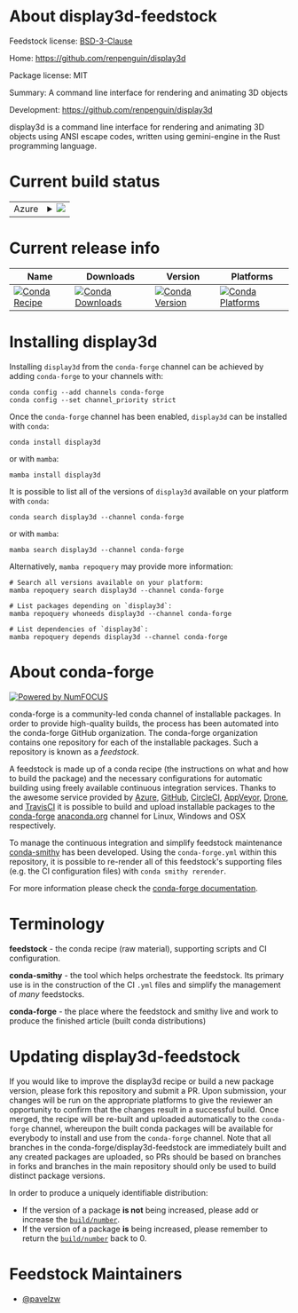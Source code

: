 About display3d-feedstock
=========================

Feedstock license: [BSD-3-Clause](https://github.com/conda-forge/display3d-feedstock/blob/main/LICENSE.txt)

Home: https://github.com/renpenguin/display3d

Package license: MIT

Summary: A command line interface for rendering and animating 3D objects

Development: https://github.com/renpenguin/display3d

display3d is a command line interface for rendering and animating 3D objects using ANSI escape codes, written using gemini-engine in the Rust programming language.

Current build status
====================


<table>
    
  <tr>
    <td>Azure</td>
    <td>
      <details>
        <summary>
          <a href="https://dev.azure.com/conda-forge/feedstock-builds/_build/latest?definitionId=24862&branchName=main">
            <img src="https://dev.azure.com/conda-forge/feedstock-builds/_apis/build/status/display3d-feedstock?branchName=main">
          </a>
        </summary>
        <table>
          <thead><tr><th>Variant</th><th>Status</th></tr></thead>
          <tbody><tr>
              <td>linux_64</td>
              <td>
                <a href="https://dev.azure.com/conda-forge/feedstock-builds/_build/latest?definitionId=24862&branchName=main">
                  <img src="https://dev.azure.com/conda-forge/feedstock-builds/_apis/build/status/display3d-feedstock?branchName=main&jobName=linux&configuration=linux%20linux_64_" alt="variant">
                </a>
              </td>
            </tr><tr>
              <td>linux_aarch64</td>
              <td>
                <a href="https://dev.azure.com/conda-forge/feedstock-builds/_build/latest?definitionId=24862&branchName=main">
                  <img src="https://dev.azure.com/conda-forge/feedstock-builds/_apis/build/status/display3d-feedstock?branchName=main&jobName=linux&configuration=linux%20linux_aarch64_" alt="variant">
                </a>
              </td>
            </tr><tr>
              <td>linux_ppc64le</td>
              <td>
                <a href="https://dev.azure.com/conda-forge/feedstock-builds/_build/latest?definitionId=24862&branchName=main">
                  <img src="https://dev.azure.com/conda-forge/feedstock-builds/_apis/build/status/display3d-feedstock?branchName=main&jobName=linux&configuration=linux%20linux_ppc64le_" alt="variant">
                </a>
              </td>
            </tr><tr>
              <td>osx_64</td>
              <td>
                <a href="https://dev.azure.com/conda-forge/feedstock-builds/_build/latest?definitionId=24862&branchName=main">
                  <img src="https://dev.azure.com/conda-forge/feedstock-builds/_apis/build/status/display3d-feedstock?branchName=main&jobName=osx&configuration=osx%20osx_64_" alt="variant">
                </a>
              </td>
            </tr><tr>
              <td>osx_arm64</td>
              <td>
                <a href="https://dev.azure.com/conda-forge/feedstock-builds/_build/latest?definitionId=24862&branchName=main">
                  <img src="https://dev.azure.com/conda-forge/feedstock-builds/_apis/build/status/display3d-feedstock?branchName=main&jobName=osx&configuration=osx%20osx_arm64_" alt="variant">
                </a>
              </td>
            </tr><tr>
              <td>win_64</td>
              <td>
                <a href="https://dev.azure.com/conda-forge/feedstock-builds/_build/latest?definitionId=24862&branchName=main">
                  <img src="https://dev.azure.com/conda-forge/feedstock-builds/_apis/build/status/display3d-feedstock?branchName=main&jobName=win&configuration=win%20win_64_" alt="variant">
                </a>
              </td>
            </tr>
          </tbody>
        </table>
      </details>
    </td>
  </tr>
</table>

Current release info
====================

| Name | Downloads | Version | Platforms |
| --- | --- | --- | --- |
| [![Conda Recipe](https://img.shields.io/badge/recipe-display3d-green.svg)](https://anaconda.org/conda-forge/display3d) | [![Conda Downloads](https://img.shields.io/conda/dn/conda-forge/display3d.svg)](https://anaconda.org/conda-forge/display3d) | [![Conda Version](https://img.shields.io/conda/vn/conda-forge/display3d.svg)](https://anaconda.org/conda-forge/display3d) | [![Conda Platforms](https://img.shields.io/conda/pn/conda-forge/display3d.svg)](https://anaconda.org/conda-forge/display3d) |

Installing display3d
====================

Installing `display3d` from the `conda-forge` channel can be achieved by adding `conda-forge` to your channels with:

```
conda config --add channels conda-forge
conda config --set channel_priority strict
```

Once the `conda-forge` channel has been enabled, `display3d` can be installed with `conda`:

```
conda install display3d
```

or with `mamba`:

```
mamba install display3d
```

It is possible to list all of the versions of `display3d` available on your platform with `conda`:

```
conda search display3d --channel conda-forge
```

or with `mamba`:

```
mamba search display3d --channel conda-forge
```

Alternatively, `mamba repoquery` may provide more information:

```
# Search all versions available on your platform:
mamba repoquery search display3d --channel conda-forge

# List packages depending on `display3d`:
mamba repoquery whoneeds display3d --channel conda-forge

# List dependencies of `display3d`:
mamba repoquery depends display3d --channel conda-forge
```


About conda-forge
=================

[![Powered by
NumFOCUS](https://img.shields.io/badge/powered%20by-NumFOCUS-orange.svg?style=flat&colorA=E1523D&colorB=007D8A)](https://numfocus.org)

conda-forge is a community-led conda channel of installable packages.
In order to provide high-quality builds, the process has been automated into the
conda-forge GitHub organization. The conda-forge organization contains one repository
for each of the installable packages. Such a repository is known as a *feedstock*.

A feedstock is made up of a conda recipe (the instructions on what and how to build
the package) and the necessary configurations for automatic building using freely
available continuous integration services. Thanks to the awesome service provided by
[Azure](https://azure.microsoft.com/en-us/services/devops/), [GitHub](https://github.com/),
[CircleCI](https://circleci.com/), [AppVeyor](https://www.appveyor.com/),
[Drone](https://cloud.drone.io/welcome), and [TravisCI](https://travis-ci.com/)
it is possible to build and upload installable packages to the
[conda-forge](https://anaconda.org/conda-forge) [anaconda.org](https://anaconda.org/)
channel for Linux, Windows and OSX respectively.

To manage the continuous integration and simplify feedstock maintenance
[conda-smithy](https://github.com/conda-forge/conda-smithy) has been developed.
Using the ``conda-forge.yml`` within this repository, it is possible to re-render all of
this feedstock's supporting files (e.g. the CI configuration files) with ``conda smithy rerender``.

For more information please check the [conda-forge documentation](https://conda-forge.org/docs/).

Terminology
===========

**feedstock** - the conda recipe (raw material), supporting scripts and CI configuration.

**conda-smithy** - the tool which helps orchestrate the feedstock.
                   Its primary use is in the construction of the CI ``.yml`` files
                   and simplify the management of *many* feedstocks.

**conda-forge** - the place where the feedstock and smithy live and work to
                  produce the finished article (built conda distributions)


Updating display3d-feedstock
============================

If you would like to improve the display3d recipe or build a new
package version, please fork this repository and submit a PR. Upon submission,
your changes will be run on the appropriate platforms to give the reviewer an
opportunity to confirm that the changes result in a successful build. Once
merged, the recipe will be re-built and uploaded automatically to the
`conda-forge` channel, whereupon the built conda packages will be available for
everybody to install and use from the `conda-forge` channel.
Note that all branches in the conda-forge/display3d-feedstock are
immediately built and any created packages are uploaded, so PRs should be based
on branches in forks and branches in the main repository should only be used to
build distinct package versions.

In order to produce a uniquely identifiable distribution:
 * If the version of a package **is not** being increased, please add or increase
   the [``build/number``](https://docs.conda.io/projects/conda-build/en/latest/resources/define-metadata.html#build-number-and-string).
 * If the version of a package **is** being increased, please remember to return
   the [``build/number``](https://docs.conda.io/projects/conda-build/en/latest/resources/define-metadata.html#build-number-and-string)
   back to 0.

Feedstock Maintainers
=====================

* [@pavelzw](https://github.com/pavelzw/)

